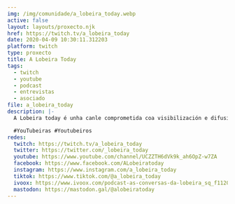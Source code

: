 ```yaml
---
img: /img/comunidade/a_lobeira_today.webp
active: false
layout: layouts/proxecto.njk
href: https://twitch.tv/a_lobeira_today
date: 2020-04-09 10:30:11.312203
platform: twitch
type: proxecto
title: A Lobeira Today
tags:
  - twitch
  - youtube
  - podcast
  - entrevistas
  - asociado
file: a_lobeira_today
description: |-
  A Lobeira today é unha canle comprometida coa visibilización e difusión daquelas que fan contido en galego aquí no YouTube; e tamén con xerar contido de tipo entrevistas, entretemento e mesmo divulgación noutras redes (twitch, instagram e en formato podcast) que tamén redunden nesta. Únete á comunidade Lobeirista e forma parte activa deste proxecto cos teus comentarios e aportacións.

  #YouTubeiras #Youtubeiros
redes:
  twitch: https://twitch.tv/a_lobeira_today
  twitter: https://twitter.com/_lobeira_today
  youtube: https://www.youtube.com/channel/UCZZTH6dVk9k_ah6OpZ-w7ZA
  facebook: https://www.facebook.com/ALobeiratoday
  instagram: https://www.instagram.com/a_lobeira_today
  tiktok: https://www.tiktok.com/@a_lobeira_today
  ivoox: https://www.ivoox.com/podcast-as-conversas-da-lobeira_sq_f11207119_1.html
  mastodon: https://mastodon.gal/@alobeiratoday
---
```

